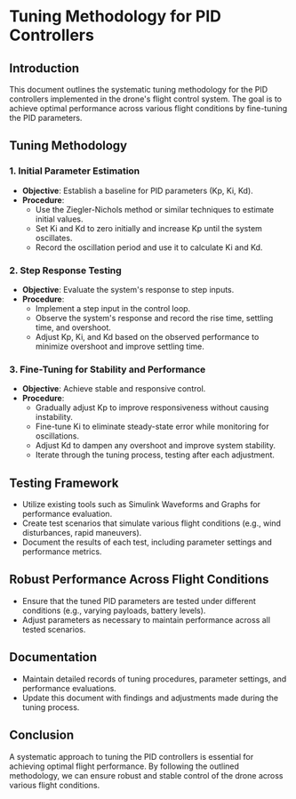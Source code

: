 # Tuning Methodology for PID Controllers

## Introduction
This document outlines the systematic tuning methodology for the PID controllers implemented in the drone's flight control system. The goal is to achieve optimal performance across various flight conditions by fine-tuning the PID parameters.

## Tuning Methodology

### 1. Initial Parameter Estimation
- **Objective**: Establish a baseline for PID parameters (Kp, Ki, Kd).
- **Procedure**:
  - Use the Ziegler-Nichols method or similar techniques to estimate initial values.
  - Set Ki and Kd to zero initially and increase Kp until the system oscillates.
  - Record the oscillation period and use it to calculate Ki and Kd.

### 2. Step Response Testing
- **Objective**: Evaluate the system's response to step inputs.
- **Procedure**:
  - Implement a step input in the control loop.
  - Observe the system's response and record the rise time, settling time, and overshoot.
  - Adjust Kp, Ki, and Kd based on the observed performance to minimize overshoot and improve settling time.

### 3. Fine-Tuning for Stability and Performance
- **Objective**: Achieve stable and responsive control.
- **Procedure**:
  - Gradually adjust Kp to improve responsiveness without causing instability.
  - Fine-tune Ki to eliminate steady-state error while monitoring for oscillations.
  - Adjust Kd to dampen any overshoot and improve system stability.
  - Iterate through the tuning process, testing after each adjustment.

## Testing Framework
- Utilize existing tools such as Simulink Waveforms and Graphs for performance evaluation.
- Create test scenarios that simulate various flight conditions (e.g., wind disturbances, rapid maneuvers).
- Document the results of each test, including parameter settings and performance metrics.

## Robust Performance Across Flight Conditions
- Ensure that the tuned PID parameters are tested under different conditions (e.g., varying payloads, battery levels).
- Adjust parameters as necessary to maintain performance across all tested scenarios.

## Documentation
- Maintain detailed records of tuning procedures, parameter settings, and performance evaluations.
- Update this document with findings and adjustments made during the tuning process.

## Conclusion
A systematic approach to tuning the PID controllers is essential for achieving optimal flight performance. By following the outlined methodology, we can ensure robust and stable control of the drone across various flight conditions.